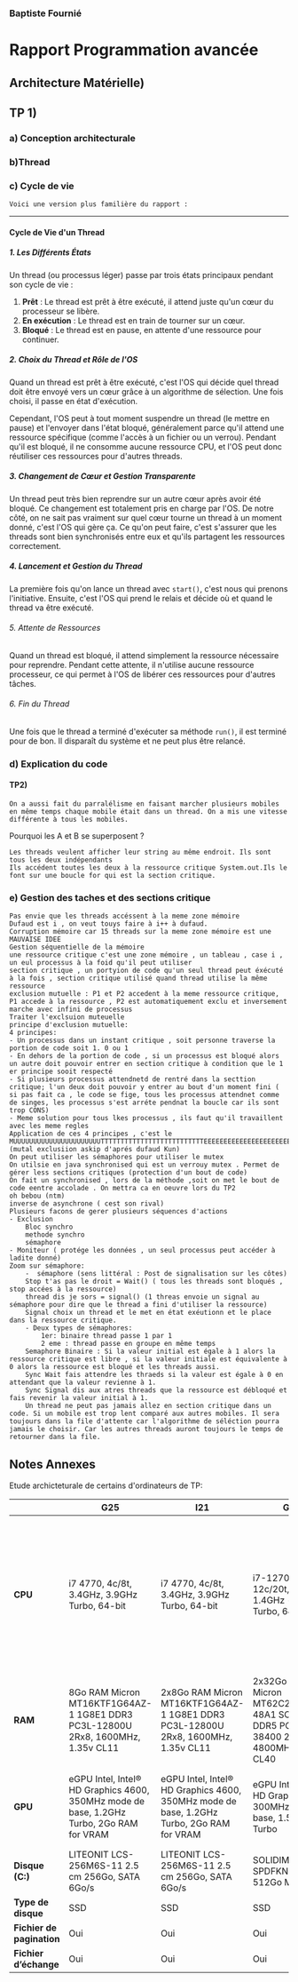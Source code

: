 ### Baptiste Fournié 

# Rapport Programmation avancée


## Architecture Matérielle)


## TP 1)

### a) Conception architecturale

### b)Thread 

### c) Cycle de vie 
    Voici une version plus familière du rapport :

---

#### Cycle de Vie d'un Thread

##### 1. Les Différents États

Un thread (ou processus léger) passe par trois états principaux pendant son cycle de vie :

1. **Prêt** : Le thread est prêt à être exécuté, il attend juste qu'un cœur du processeur se libère.
2. **En exécution** : Le thread est en train de tourner sur un cœur.
3. **Bloqué** : Le thread est en pause, en attente d'une ressource pour continuer.

##### 2. Choix du Thread et Rôle de l'OS

Quand un thread est prêt à être exécuté, c'est l'OS qui décide quel thread doit être envoyé vers un cœur grâce à un algorithme de sélection. Une fois choisi, il passe en état d'exécution. 

Cependant, l'OS peut à tout moment suspendre un thread (le mettre en pause) et l'envoyer dans l'état bloqué, généralement parce qu'il attend une ressource spécifique (comme l'accès à un fichier ou un verrou). Pendant qu'il est bloqué, il ne consomme aucune ressource CPU, et l'OS peut donc réutiliser ces ressources pour d'autres threads.

##### 3. Changement de Cœur et Gestion Transparente

Un thread peut très bien reprendre sur un autre cœur après avoir été bloqué. Ce changement est totalement pris en charge par l'OS. De notre côté, on ne sait pas vraiment sur quel cœur tourne un thread à un moment donné, c'est l'OS qui gère ça. Ce qu'on peut faire, c'est s'assurer que les threads sont bien synchronisés entre eux et qu'ils partagent les ressources correctement.

##### 4. Lancement et Gestion du Thread

La première fois qu'on lance un thread avec `start()`, c'est nous qui prenons l'initiative. Ensuite, c'est l'OS qui prend le relais et décide où et quand le thread va être exécuté.

###### 5. Attente de Ressources

Quand un thread est bloqué, il attend simplement la ressource nécessaire pour reprendre. Pendant cette attente, il n'utilise aucune ressource processeur, ce qui permet à l'OS de libérer ces ressources pour d'autres tâches.

###### 6. Fin du Thread

Une fois que le thread a terminé d'exécuter sa méthode `run()`, il est terminé pour de bon. Il disparaît du système et ne peut plus être relancé.



### d) Explication du code

#### TP2)
    On a aussi fait du parralélisme en faisant marcher plusieurs mobiles en même temps chaque mobile était dans un thread. On a mis une vitesse différente à tous les mobiles.
Pourquoi les A et B se superposent ?

    Les threads veulent afficher leur string au même endroit. Ils sont tous les deux indépendants
    Ils accédent toutes les deux à la ressource critique System.out.Ils le font sur une boucle for qui est la section critique.


### e) Gestion des taches et des sections critique
    Pas envie que les threads accéssent à la meme zone mémoire 
    Dufaud est i , on veut touys faire à i++ à dufaud. 
    Corruption mémoire car 15 threads sur la meme zone mémoire est une MAUVAISE IDEE
    Gestion séquentielle de la mémoire
    une ressource critique c'est une zone mémoire , un tableau , case i , un eul processus à la foid qu'il peut utiliser
    section critique , un portyion de code qu'un seul thread peut éxécuté à la fois , section critique utilisé quand thread utilise la même ressource
    exclusion mutuelle : P1 et P2 accedent à la meme ressource critique, P1 accede à la ressource , P2 est automatiquement exclu et inversement marche avec infini de processus 
    Traiter l'exclsuion muteuelle 
    principe d'exclusion mutuelle:
    4 principes:
    - Un processus dans un instant critique , soit personne traverse la portion de code soit 1. 0 ou 1
    - En dehors de la portion de code , si un processus est bloqué alors un autre doit pouvoir entrer en section critique à condition que le 1 er principe sooit respecté
    - Si plusieurs processus attendnetd de rentré dans la secttion critique; l'un deux doit pouvoir y entrer au bout d'un moment fini ( si pas fait ca , le code se fige, tous les processus attendnet comme de singes, les processus s'est arréte pendnat la boucle car ils sont trop CONS)
    - Meme solution pour tous lkes processus , ils faut qu'il travaillent avec les meme regles
    Application de ces 4 principes , c'est le MUUUUUUUUUUUUUUUUUUUUUUTTTTTTTTTTTTTTTTTTTTTTTTTTEEEEEEEEEEEEEEEEEEEEEEEEEEEEEEEEEEXXXXXXXXXXXXXXXXXXX (mutal exclusiion askip d'aprés dufaud Kun)
    On peut utiliser les sémaphores pour utiliser le mutex 
    On utilsie en java synchronised qui est un verrouy mutex . Permet de gérer less sections critiques (protection d'un bout de code)
    On fait un synchronised , lors de la méthode ,soit on met le bout de code eentre accolade . On mettra ca en oeuvre lors du TP2
    oh bebou (ntm)
    inverse de asynchrone ( cest son rival)
    Plusieurs facons de gerer plusieurs séquences d'actions
    - Exclusion
        Bloc synchro
        methode synchro
        sémaphore
    - Moniteur ( protége les données , un seul processus peut accéder à ladite donné)
    Zoom sur sémaphore:
        -  sémaphore (sens littéral : Post de signalisation sur les côtes)
        Stop t'as pas le droit = Wait() ( tous les threads sont bloqués , stop accées à la ressource)
        thread dis je sors = signal() (1 threas envoie un signal au sémaphore pour dire que le thread a fini d'utiliser la ressource) 
        Signal choix un thread et le met en état exéutionn et le place dans la ressource critique.
        - Deux types de sémaphores:
            1er: binaire thread passe 1 par 1
            2 eme : thread passe en groupe en même temps
        Semaphore Binaire : Si la valeur initial est égale à 1 alors la ressource critique est libre , si la valeur initiale est équivalente à 0 alors la ressource est bloqué et les threads aussi.
        Sync Wait fais attendre les thraeds si la valeur est égale à 0 en attendant que la valeur revienne à 1.
        Sync Signal dis aux atres threads que la ressource est débloqué et fais revenir la valeur initial à 1.
        Un thread ne peut pas jamais allez en section critique dans un code. Si un mobile est trop lent comparé aux autres mobiles. Il sera toujours dans la file d'attente car l'algorithme de séléction pourra jamais le choisir. Car les autres threads auront toujours le temps de retourner dans la file.
    


## Notes Annexes
Etude archicteturale de certains d'ordinateurs de TP:

|            | G25                        | I21                        | G24                        | OnePlus 9                  |
|------------|----------------------------|----------------------------|----------------------------|----------------------------|
| **CPU**    | i7 4770, 4c/8t, 3.4GHz, 3.9GHz Turbo, 64-bit | i7 4770, 4c/8t, 3.4GHz, 3.9GHz Turbo, 64-bit | i7-12700T, 12c/20t, 8p-core, 1.4GHz - 4.7GHz Turbo, 64-bit | Qualcomm SM8350 Snapdragon 888 (5 nm), 64-bit, 1x 2.84 GHz Cortex-X1, 3x 2.42 GHz Cortex-A78, 4x 1.80 GHz Cortex-A55 |
| **RAM**    | 8Go RAM Micron MT16KTF1G64AZ-1 1G8E1 DDR3 PC3L-12800U 2Rx8, 1600MHz, 1.35v CL11 | 2x8Go RAM Micron MT16KTF1G64AZ-1 1G8E1 DDR3 PC3L-12800U 2Rx8, 1600MHz, 1.35v CL11 | 2x32Go RAM Micron MT62C208085L-48A1 SO-DIMM DDR5 PC5-38400 2Rx8, 4800MHz, 1.1v CL40 | 12Go RAM |
| **GPU**    | eGPU Intel, Intel® HD Graphics 4600, 350MHz mode de base, 1.2GHz Turbo, 2Go RAM for VRAM | eGPU Intel, Intel® HD Graphics 4600, 350MHz mode de base, 1.2GHz Turbo, 2Go RAM for VRAM | eGPU Intel, Intel® HD Graphics 770, 300MHz mode de base, 1.5GHz Turbo | Adreno 660, 5 nm, 702 MHz, 0.5 TFLOPS, LPDDR5-8400 |
| **Disque (C:)** | LITEONIT LCS-256M6S-11 2.5 cm 256Go, SATA 6Go/s | LITEONIT LCS-256M6S-11 2.5 cm 256Go, SATA 6Go/s | SOLIDIM SPDFKNGU512GZ 512Go M.2 | 256Go UFS 3.0 |
| **Type de disque** | SSD | SSD | SSD | SSD |
| **Fichier de pagination** | Oui | Oui | Oui | - |
| **Fichier d’échange** | Oui | Oui | Oui | - |

